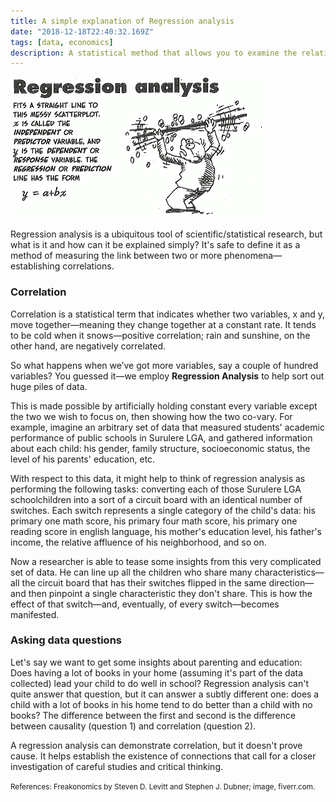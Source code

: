 ```yaml
---
title: A simple explanation of Regression analysis
date: "2018-12-18T22:40:32.169Z"
tags: [data, economics]
description: A statistical method that allows you to examine the relationship between two or more variables of interest.
---
```


![regression analysis](./regression.png)

Regression analysis is a ubiquitous tool of scientific/statistical research, but what is it and how can it be explained simply? It's safe to define it as a method of measuring the link between two or more phenomena—establishing correlations.

### Correlation

Correlation is a statistical term that indicates whether two variables, x and y, move together—meaning they change together at a constant rate. It tends to be cold when it snows—positive correlation; rain and sunshine, on the other hand,
are negatively correlated.

So what happens when we’ve got more variables, say a couple of hundred variables? You guessed it—we employ **Regression Analysis** to help sort out huge piles of data.

This is made possible by artificially holding constant every variable except the two we wish to focus on, then showing how the two co-vary. For example, imagine an arbitrary set of data that measured students' academic performance of public schools in Surulere LGA, and gathered information about each child: his gender, family structure, socioeconomic status, the level of his parents' education, etc.

With respect to this data, it might help to think of regression analysis as performing the following tasks: converting each of those Surulere LGA schoolchildren into a sort of a circuit board with an identical number of switches. Each switch represents a single category of the child's data: his primary one math score, his primary four math score, his primary one reading score in english language, his mother's education level, his father's income, the relative affluence of his neighborhood, and so on.

Now a researcher is able to tease some insights from this very complicated set of data. He can line up all the children who share many characteristics—all the circuit board that has their switches flipped in the same direction—and then pinpoint a single
characteristic they don't share. This is how the effect of that switch—and, eventually, of every switch—becomes manifested.

### Asking data questions

Let's say we want to get some insights about parenting and education: Does having a lot of books in your home
(assuming it's part of the data collected) lead your child to do well in school? Regression analysis can't quite answer that question, but it can answer a subtly different one: does a child with a lot of books in his home tend to do better than a child with no books? The difference between the first and second is the difference between causality (question 1) and correlation (question 2).

A regression analysis can demonstrate correlation, but it doesn't prove cause. It helps establish the existence of connections that call for a closer investigation of careful studies and critical thinking.

<small>References: Freakonomics by Steven D. Levitt and Stephen J. Dubner; image, fiverr.com.</small>
